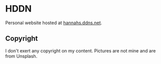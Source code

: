 # HDDN

Personal website hosted at [hannahs.ddns.net](hannahs.ddns.net).

## Copyright

I don't exert any copyright on my content. Pictures are not mine and are from
Unsplash.

